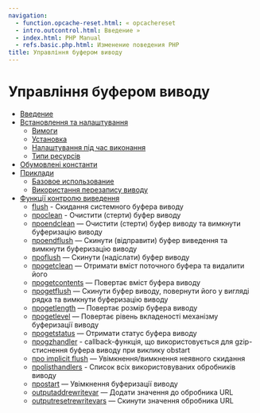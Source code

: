 ```yaml
---
navigation:
  - function.opcache-reset.html: « opcachereset
  - intro.outcontrol.html: Введение »
  - index.html: PHP Manual
  - refs.basic.php.html: Изменение поведения PHP
title: Управління буфером виводу
---
```

# Управління буфером виводу

-   [Введение](intro.outcontrol.md)
-   [Встановлення та налаштування](outcontrol.setup.md)
    -   [Вимоги](outcontrol.requirements.md)
    -   [Установка](outcontrol.installation.md)
    -   [Налаштування під час виконання](outcontrol.configuration.md)
    -   [Типи ресурсів](outcontrol.resources.md)
-   [Обумовлені константи](outcontrol.constants.md)
-   [Приклади](outcontrol.examples.md)
    -   [Базовое использование](outcontrol.examples.basic.md)
    -   [Використання перезапису виводу](outcontrol.examples.rewrite.md)
-   [Функції контролю виведення](ref.outcontrol.md)
    -   [flush](function.flush.md) - Скидання системного буфера виводу
    -   [проclean](function.ob-clean.md) - Очистити (стерти) буфер виводу
    -   [проendclean](function.ob-end-clean.md) — Очистити (стерти) буфер виводу та вимкнути буферизацію виводу
    -   [проendflush](function.ob-end-flush.md) — Скинути (відправити) буфер виведення та вимкнути буферизацію виводу
    -   [проflush](function.ob-flush.md) — Скинути (надіслати) буфер виводу
    -   [проgetclean](function.ob-get-clean.md) — Отримати вміст поточного буфера та видалити його
    -   [проgetcontents](function.ob-get-contents.md) — Повертає вміст буфера виводу
    -   [проgetflush](function.ob-get-flush.md) — Скинути буфер виводу, повернути його у вигляді рядка та вимкнути буферизацію виводу
    -   [проgetlength](function.ob-get-length.md) — Повертає розмір буфера виводу
    -   [проgetlevel](function.ob-get-level.md) — Повертає рівень вкладеності механізму буферизації виводу
    -   [проgetstatus](function.ob-get-status.md) — Отримати статус буфера виводу
    -   [проgzhandler](function.ob-gzhandler.md) - callback-функція, що використовується для gzip-стиснення буфера виводу при виклику obstart
    -   [про implicit flush](function.ob-implicit-flush.md) — Увімкнення/вимкнення неявного скидання
    -   [проlisthandlers](function.ob-list-handlers.md) - Список всіх використовуваних обробників виводу
    -   [проstart](function.ob-start.md) — Увімкнення буферизації виводу
    -   [outputaddrewritevar](function.output-add-rewrite-var.md) — Додати значення до обробника URL
    -   [outputresetrewritevars](function.output-reset-rewrite-vars.md) — Скинути значення обробника URL
